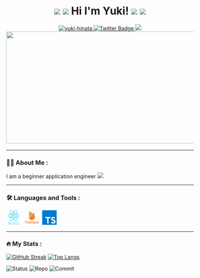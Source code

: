 <div dispaly="flex" align="center"　flex-flow="column" justify-content="center">
  <h1>
    <img src="https://media.giphy.com/media/iFmw13LV1hHhViPPWz/giphy.gif" width="150"/>
    <img src="https://media.giphy.com/media/hvRJCLFzcasrR4ia7z/giphy.gif" width="30px"/>
    <text>Hi I'm Yuki!</text>
    <img src="https://media.giphy.com/media/hvRJCLFzcasrR4ia7z/giphy.gif" width="30px"/>
    <img src="https://media.giphy.com/media/iFmw13LV1hHhViPPWz/giphy.gif" width="150"/>
  </h1>
  <div padding="20px">
    <a href="https://github.com/yuki-hinata/yuki-hinata">
    <img height="30" src="https://komarev.com/ghpvc/?username=yuki-hinata" alt="yuki-hinata" />
  </a>
  <a href="https://twitter.com/ohisama_pro">
    <img src="https://img.shields.io/badge/Twitter-blue?style=for-the-badge&logo=twitter&logoColor=white" alt="Twitter Badge"/>
  </a>
  <a href="https://github.com/yuki-hinata">
    <img height="30" src="https://img.shields.io/github/followers/yuki-hinata?style=social" />
  </a>
  </div>
</div>

<div align="center">
  <img src="https://media.giphy.com/media/dWesBcTLavkZuG35MI/giphy.gif" width="600" height="300"/>
</div>

---

### :man_technologist: About Me :
I am a beginner application engineer <img src="https://media.giphy.com/media/WUlplcMpOCEmTGBtBW/giphy.gif" width="30">

---

### :hammer_and_wrench: Languages and Tools :
<div>
  <img src="https://github.com/devicons/devicon/blob/master/icons/react/react-original-wordmark.svg" title="React" alt="React" width="40" height="40"/>&nbsp;
  <img src="https://github.com/devicons/devicon/blob/master/icons/firebase/firebase-plain-wordmark.svg" title="Firebase" alt="Firebase" width="40" height="40"/>&nbsp;
  <img src="https://github.com/devicons/devicon/blob/master/icons/typescript/typescript-original.svg" title="Typescript" alt="Typescript" width="40" height="40"/>&nbsp;
</div>

---

### :fire: My Stats :
  [![GitHub Streak](http://github-readme-streak-stats.herokuapp.com?user=yuki-hinata&theme=dark&background=000000)](https://git.io/streak-stats)
  [![Top Langs](https://github-readme-stats.vercel.app/api/top-langs/?username=yuki-hinata&layout=compact&theme=vision-friendly-dark)](https://github.com/anuraghazra/github-readme-stats)

<p align="left">
 <img alt="Status" height="200px" src="https://github-profile-summary-cards.vercel.app/api/cards/profile-details?username=yuki-hinata&theme=default" />
 <img alt="Repo" height="200px" src="https://github-profile-summary-cards.vercel.app/api/cards/repos-per-language?username=yuki-hinata&theme=default" />
 <img alt="Commit" height="200px" src="https://github-profile-summary-cards.vercel.app/api/cards/most-commit-language?username=yuki-hinata&theme=default" />
</p>


